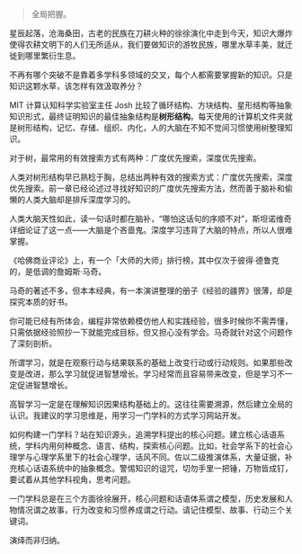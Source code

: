 > 全局把握。

星辰起落，沧海桑田，古老的民族在刀耕火种的徐徐演化中走到今天，知识大爆炸使得农耕文明下的人们无所适从，我们要做知识的游牧民族，哪里水草丰美，就迁徙到哪里繁衍生息。

不再有哪个突破不是靠着多学科多领域的交叉，每个人都需要掌握新的知识。只是知识这颗水草，该怎样有效汲取养分？

MIT 计算认知科学实验室主任 Josh 比较了循环结构、方块结构、星形结构等抽象知识形式，最终证明知识的最佳抽象结构是**树形结构**。每天使用的计算机文件夹就是树形结构，记忆、存储、组织、内化，人的大脑在不知不觉间习惯使用树整理知识。

对于树，最常用的有效搜索方式有两种：广度优先搜索，深度优先搜索。



人类对树形结构早已熟稔于胸，总结出两种有效的搜索方式：广度优先搜索，深度优先搜索。前一章已经论述过寻找好知识的广度优先搜索方法，然而善于脑补和偷懒的人类大脑却是排斥深度学习的。

人类大脑天性如此，读一句话时都在脑补，“哪怕这话句的序顺不对”，斯坦诺维奇详细论证了这一点——大脑是个吝啬鬼。深度学习违背了大脑的特点，所以人很难掌握。

《哈佛商业评论》上，有一个「大师的大师」排行榜，其中仅次于彼得·德鲁克的，是低调的詹姆斯·马奇。

马奇的著述不多，但本本经典，有一本演讲整理的册子《经验的疆界》很薄，却是探究本质的好书。

你可能已经有所体会，编程非常依赖模仿他人和实践经验，很多时候你不需弄懂，只需依据经验照抄一下就能完成目标，但又担心没有学会。马奇就针对这个问题作了深刻剖析。

所谓学习，就是在观察行动与结果联系的基础上改变行动或行动规则。如果那些改变是改进，那么学习就促进智慧增长。学习经常而且容易带来改变，但是学习不一定促进智慧增长。

高智学习一定是在理解知识因果结构基础上的。这往往需要溯源，然后建立全局的认识。我建议的学习思维是，用学习一门学科的方式学习网站开发。

如何构建一门学科？站在知识源头，追溯学科提出的核心问题。建立核心话语系统，学科内用何种概念、语言、结构，探索核心问题。比如，社会学系下的社会心理学与心理学系里下的社会心理学，话风不同。佐以二级推演体系，大量证据，补充核心话语系统中的抽象概念。警惕知识的诅咒，切勿手里一把锤，万物皆成钉，要试着从其他学科视角，思考问题。

一门学科总是在三个方面徐徐展开，核心问题和话语体系谓之模型，历史发展和人物情况谓之故事，行为改变和习惯养成谓之行动。请记住模型、故事、行动三个关键词。

演绎而非归纳。